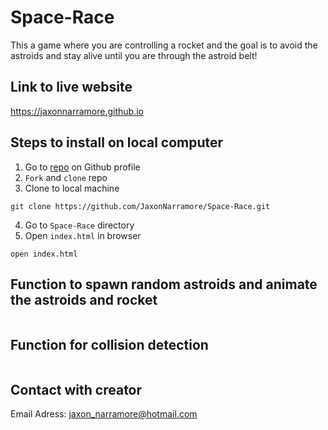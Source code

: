 # Space-Race
This a game where you are controlling a rocket and the goal is to avoid the astroids and stay alive until you are through the astroid belt!









## Link to live website
https://jaxonnarramore.github.io

## Steps to install on local computer
1. Go to [repo](https://github.com/JaxonNarramore/Space-Race.git) on Github profile
2. `Fork` and `clone` repo
3. Clone to local machine
```text
git clone https://github.com/JaxonNarramore/Space-Race.git
```
4. Go to `Space-Race` directory
5. Open `index.html` in browser
```text
open index.html
```

## Function to spawn random astroids and animate the astroids and rocket

```javascript

```

## Function for collision detection

```javascript

```

## Contact with creator 

Email Adress: jaxon_narramore@hotmail.com